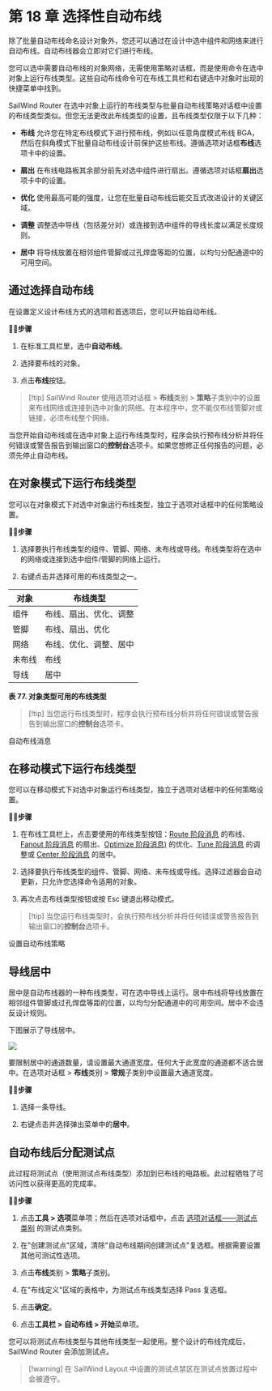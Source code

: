 # 第 18 章 选择性自动布线

除了批量自动布线命名设计对象外，您还可以通过在设计中选中组件和网络来进行自动布线。自动布线器会立即对它们进行布线。

您可以选中需要自动布线的对象网络，无需使用策略对话框，而是使用命令在选中对象上运行布线类型。这些自动布线命令可在布线工具栏和右键选中对象时出现的快捷菜单中找到。

SailWind Router 在选中对象上运行的布线类型与批量自动布线策略对话框中设置的布线类型类似。但您无法更改此布线类型的设置，且布线类型仅限于以下几种：

- **布线** 允许您在特定布线模式下进行预布线，例如以任意角度模式布线 BGA，然后在斜角模式下批量自动布线设计前保护这些布线。遵循选项对话框**布线**选项卡中的设置。

- **扇出** 在布线电路板其余部分前先对选中组件进行扇出。遵循选项对话框**扇出**选项卡中的设置。

- **优化** 使用最高可能的强度，让您在批量自动布线后能交互式改进设计的关键区域。

- **调整** 调整选中导线（包括差分对）或连接到选中组件的导线长度以满足长度规则。

- **居中** 将导线放置在相邻组件管脚或过孔焊盘等距的位置，以均匀分配通道中的可用空间。

## 通过选择自动布线

在设置定义设计布线方式的选项和首选项后，您可以开始自动布线。

🏃‍♂️‍**步骤**

1. 在标准工具栏里，选中**自动布线**。

2. 选择要布线的对象。

3. 点击**布线**按钮。

> [!tip] SailWind Router 使用选项对话框 > **布线**类别 > **策略**子类别中的设置来布线网络或连接到选中对象的网络。在本程序中，您不能仅布线管脚对或链接，必须布线整个网络。

当您开始自动布线或在选中对象上运行布线类型时，程序会执行预布线分析并将任何错误或警告报告到输出窗口的**控制台**选项卡。如果您想修正任何报告的问题，必须先停止自动布线。

## 在对象模式下运行布线类型

您可以在对象模式下对选中对象运行布线类型，独立于选项对话框中的任何策略设置。

🏃‍♂️‍**步骤**

1. 选择要执行布线类型的组件、管脚、网络、未布线或导线。布线类型将在选中的网络或连接到选中组件/管脚的网络上运行。

2. 右键点击并选择可用的布线类型之一。

| 对象    | 布线类型                     |
|-----------|-------------------------------|
| 组件 | 布线、扇出、优化、调整 |
| 管脚       | 布线、扇出、优化       |
| 网络       | 布线、优化、调整、居中 |
| 未布线   | 布线                         |
| 导线     | 居中                        |

**表 77. 对象类型可用的布线类型**

> [!tip] 当您运行布线类型时，程序会执行预布线分析并将任何错误或警告报告到输出窗口的**控制台**选项卡。

自动布线消息

## 在移动模式下运行布线类型

您可以在移动模式下对选中对象运行布线类型，独立于选项对话框中的任何策略设置。

🏃‍♂️‍**步骤**

1. 在布线工具栏上，点击要使用的布线类型按钮：[Route 阶段消息](/router/guide/17_zh.md#布线状态) 的布线、[Fanout 阶段消息](/router/guide/17_zh.md#布线状态) 的扇出、[Optimize 阶段消息)](/router/guide/17_zh.md#布线状态) 的优化、[Tune 阶段消息](/router/guide/17_zh.md#布线状态) 的调整或 [Center 阶段消息](/router/guide/17_zh.md#布线状态) 的居中。

2. 选择要执行布线类型的组件、管脚、网络、未布线或导线。选择过滤器会自动更新，只允许您选择命令适用的对象。

3. 再次点击布线类型按钮或按 Esc 键退出移动模式。


> [!tip] 当您运行布线类型时，会执行预布线分析并将任何错误或警告报告到输出窗口的**控制台**选项卡。

设置自动布线策略

## 导线居中

居中是自动布线器的一种布线类型，可在选中导线上运行。居中布线将导线放置在相邻组件管脚或过孔焊盘等距的位置，以均匀分配通道中的可用空间。居中不会违反设计规则。

下图展示了导线居中。

![](/router/guide/18/_page_2_Figure_15.jpeg)

要限制居中的通道数量，请设置最大通道宽度。任何大于此宽度的通道都不适合居中。在选项对话框 > **布线**类别 > **常规**子类别中设置最大通道宽度。

🏃‍♂️‍**步骤**

1. 选择一条导线。

2. 右键点击并选择弹出菜单中的**居中**。

## 自动布线后分配测试点

此过程将测试点（使用测试点布线类型）添加到已布线的电路板。此过程牺牲了可访问性以获得更高的完成率。

🏃‍♂️‍**步骤**

1. 点击**工具 > 选项**菜单项；然后在选项对话框中，点击 [选项对话框——测试点类别](/router/guide/24_zh.md#选项对话框测试点类别) 的测试点类别。

2. 在"创建测试点"区域，清除"自动布线期间创建测试点"复选框。根据需要设置其他可测试性选项。

3. 点击**布线**类别 > **策略**子类别。

4. 在"布线定义"区域的表格中，为测试点布线类型选择 Pass 复选框。

5. 点击**确定**。

6. 点击**工具栏 > 自动布线 > 开始**菜单项。

您可以将测试点布线类型与其他布线类型一起使用。整个设计的布线完成后，SailWind Router 会添加测试点。


> [!warning] 在 SailWind Layout 中设置的测试点禁区在测试点放置过程中会被遵守。
